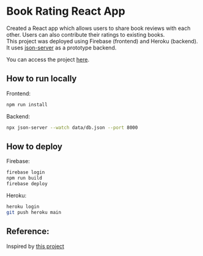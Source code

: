 # Book Rating React App

Created a React app which allows users to share book reviews with each other. Users can also contribute their ratings to existing books.  
This project was deployed using Firebase (frontend) and Heroku (backend). It uses [json-server](https://www.npmjs.com/package/json-server) as a prototype backend.    
  
You can access the project [here](https://book-ratings-project.web.app).

## How to run locally

Frontend:

```bash
npm run install
```

Backend:

```bash
npx json-server --watch data/db.json --port 8000
```

## How to deploy

Firebase:

```bash
firebase login
npm run build
firebase deploy
```

Heroku:

```bash
heroku login
git push heroku main
```

## Reference:

Inspired by [this project](https://youtu.be/j942wKiXFu8?list=PL4cUxeGkcC9gZD-Tvwfod2gaISzfRiP9d)
